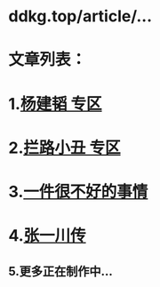 # ddkg.top/article/... 
# 文章列表：
# 1.[杨建韬 专区](https://ddkg.top/article/yjt)
# 2.[拦路小丑 专区](https://ddkg.top/article/llxc)
# 3.[一件很不好的事情](https://ddkg.top/article/bad)
# 4.[张一川传](https://ddkg.top/zyc)
## 5.更多正在制作中...
